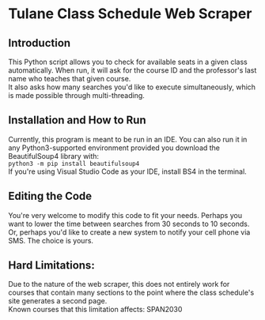# Tulane Class Schedule Web Scraper
## Introduction
This Python script allows you to check for available seats in a given class automatically.
When run, it will ask for the course ID and the professor's last name who teaches that given course. 
<br>It also asks how many searches you'd like to execute simultaneously, which is made possible through multi-threading.

## Installation and How to Run
Currently, this program is meant to be run in an IDE. You can also run it in any Python3-supported environment provided you download the BeautifulSoup4 library with:
<br>`python3 -m pip install beautifulsoup4`
<br>If you're using Visual Studio Code as your IDE, install BS4 in the terminal.

## Editing the Code
You're very welcome to modify this code to fit your needs. Perhaps you want to lower the time between searches from 30 seconds to 10 seconds. Or, perhaps you'd like to create a new system to notify your cell phone via SMS. The choice is yours.

## Hard Limitations:
Due to the nature of the web scraper, this does not entirely work for courses that contain many sections to the point where the class schedule's site generates a second page.
<br>Known courses that this limitation affects: SPAN2030
